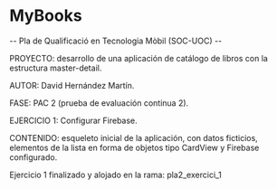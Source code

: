 # MyBooks

-- Pla de Qualificació en Tecnologia Mòbil (SOC-UOC) --

PROYECTO: desarrollo de una aplicación de catálogo de libros con la estructura master-detail.

AUTOR: David Hernández Martín.

FASE: PAC 2 (prueba de evaluación continua 2).

EJERCICIO 1: Configurar Firebase.

CONTENIDO: esqueleto inicial de la aplicación, con datos ficticios, elementos de la lista en forma de objetos tipo CardView y Firebase configurado.

Ejercicio 1 finalizado y alojado en la rama: pla2_exercici_1